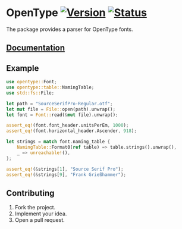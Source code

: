 # OpenType [![Version][version-img]][version-url] [![Status][status-img]][status-url]

The package provides a parser for OpenType fonts.

## [Documentation][doc]

## Example

```rust
use opentype::Font;
use opentype::table::NamingTable;
use std::fs::File;

let path = "SourceSerifPro-Regular.otf";
let mut file = File::open(path).unwrap();
let font = Font::read(&mut file).unwrap();

assert_eq!(font.font_header.unitsPerEm, 1000);
assert_eq!(font.horizontal_header.Ascender, 918);

let strings = match font.naming_table {
    NamingTable::Format0(ref table) => table.strings().unwrap(),
    _ => unreachable!(),
};

assert_eq!(&strings[1], "Source Serif Pro");
assert_eq!(&strings[9], "Frank Grießhammer");
```

## Contributing

1. Fork the project.
2. Implement your idea.
3. Open a pull request.

[version-img]: http://stainless-steel.github.io/images/crates.svg
[version-url]: https://crates.io/crates/opentype
[status-img]: https://travis-ci.org/stainless-steel/opentype.svg?branch=master
[status-url]: https://travis-ci.org/stainless-steel/opentype
[doc]: https://stainless-steel.github.io/opentype
